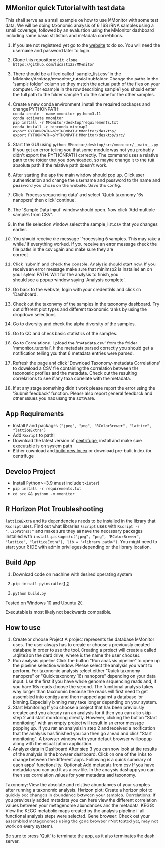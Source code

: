 ## MMonitor quick Tutorial with test data

This shall serve as a small example on how to use MMonitor with some test data. We will be doing taxonomic analysis of 6 16S rRNA samples using a small coverage, followed by an evaluation using the MMonitor dashboard including some basic statistics and metadata correlations.

1. If you are not registered yet go to the [website](https://mmonitor.org) to do so. You will need the username and password later to login.
2. Clone this repository:
   `git clone https://github.com/lucast122/MMonitor`
3. There should be a filled called 'sample_list.csv' in the MMonitor/desktop/mmonitor_tutorial subfolder. Change the paths in the 'sample folder' column so they match the actual path of the files on your    computer. For example in the row describing sample1 you should enter the full path to the folder sample 1, do the same for the other samples.   
4. Create a new conda environment, install the required packages and change PYTHONPATH:  
   `conda create --name mmonitor python=3.11`  
   `conda activate mmonitor`  
   `pip install -r MMonitor/desktop/requirements.txt`  
   `conda install -c bioconda minimap2`  
   `export PYTHONPATH=$PYTHONPATH:MMonitor/desktop/`  
   `export PYTHONPATH=$PYTHONPATH:MMonitor/desktop/src/`  
   
6. Start the GUI using `python MMonitor/desktop/src/mmonitor/__main__.py` If you get an error telling you that some module was not you probably didn't export the PYTHONPATH correctly. The command uses a relative path to the folder that you downloaded, so maybe change it to the full absolute path if the relative path doesn't work.
7. After starting the app the main window should pop up. Click user authentication and change the username and password to the name and password you chose on the website. Save the config.
8. Click 'Process sequencing data' and select 'Quick taxonomy 16s nanopore' then click 'continue'.
9. The 'Sample Data Input' window should open. Now click 'Add multiple samples from CSV'.
10. In the file selection window select the sample_list.csv that you changes earlier.
11. You should receive the message 'Processing 6 samples. This may take a while.' if everything worked. If you receive an error message check the file paths in the csv again and make sure they are   
    correct.
12. Click 'submit' and check the console. Analysis should start now. If you receive an error message make sure that minimap2 is installed an on your sytem PATH. Wait for the analysis to finish, you  
    should see a popup window saying 'Analysis complete'.
13. Go back to the website, login with your credentials and click on 'Dashboard'.
14. Check out the taxonomy of the samples in the taxonomy dashboard. Try out different plot types and different taxonomic ranks by using the dropdown selections.
15. Go to diversity and check the alpha diversity of the samples.
16. Go to QC and check basic statistics of the samples.
17. Go to Correlations. Upload the 'metadata.csv' from the folder 'mmonitor_tutorial'. If the metadata parsed correctly you should get a notification telling you that 6 metadata entries were parsed.
18. Refresh the page and click 'Download Taxonomy-metadata Correlations' to download a CSV file containing the correlation between the taxonomic profiles and the metadata. Check out the resulting   
    correlations to see if any taxa correlate with the metadata.
19. If at any stage something didn't work please report the error using the 'Submit feedback' function. Please also report general feedback and other issues you had using the software.




## App Requirements

- Install `R` and packages `("jpeg", "png", "RColorBrewer", "lattice", "latticeExtra")`
- Add `Rscript` to path!
- Download the latest version of [centrifuge](https://github.com/DaehwanKimLab/centrifuge), install and make sure executable is on system path
- Either download and [build new index](https://ccb.jhu.edu/software/centrifuge/manual.shtml) or download pre-built index for centrifuge


## Develop Project

- Install Python>=3.9 (must include `tkinter`)
- `pip install -r requirements.txt`
- `cd src && python -m mmonitor`


## R Horizon Plot Troubleshooting

`latticeExtra` and its dependencies needs to be installed in the library that `Rscript` uses.
Find out what libraries `Rscript` uses with `Rscript -e ".libPaths()"` and make sure they all have the necessary packages installed with
`install.packages(c("jpeg", "png", "RColorBrewer", "lattice", "latticeExtra"), lib = "<library path>")`.
You might need to start your R IDE with admin privileges depending on the library location. 


## Build App


1. Download code on machine with desired operating system 
2. `pip install pyinstaller`[1](https://pyinstaller.readthedocs.io/en/stable/spec-files.html) [2](https://pyinstaller.readthedocs.io/en/stable/usage.html#supporting-multiple-operating-systems)

3. `python build.py`

Tested on Windows 10 and Ubuntu 20.

Executable is most likely not backwards compatible.

## How to use

1. Create or choose Project
  A project represents the database MMonitor uses. The user always has to create or choose a previously created database in order to use the tool. Creating a project         will create a called <name>.sqlite3 on the dard drive, where <name> is the name the user chooses.
2. Run analysis pipeline
  Click the button "Run analysis pipeline" to open up the pipeline selection window. Please select the analysis you want to perform. For taxonomic analysis select either     "Quick taxonomy nanopore" or "Quick taxonomy 16s nanopore" depending on your data input. Use the first if you have whole genome sequencing reads and, if you have 16s       reads choose the second. The functional analysis takes way longer than taxonomic because the reads will first need to get assembled into contigs and then mapped against    a database for binning. Especially binning may take longer depending on your system.
4. Start Monitoring
   If you choose a project that has been previously created and you already ran an analysis for it then you can also skip step 2 and start monitoring directly. However,       clicking the button "Start monitoring" with an empty project will result in an error message popping up. If you ran an analysis in step 2 and received a notification       that the analysis has finished you can then go ahead and click "Start monitoring". A browser window with your default browser will popup along with the visualization       application.
5. Analyze data in Dashboard
   After step 3 you can now look at the results of the analysis in the browser dashboard. Click on one of the links to change between the different apps. Following is a       quick summary of each apps' functionality.
Optional: Add metadata from csv
   If you have metadata you can add it as a csv file. In the analysis dashapp you can then see correlation values for your metadata and taxonomy.

Taxonomy: View the absolute and relative abundances of your samples after running a taxonomic analysis.
Horizon plot: Create a horizon plot to quickly see changes in abundance between your samples.
Correlations: If you previously added metadata you can here view the different correlation values between your metagenome abundances and the metadata.
KEGG: View the KEGG metabolic maps created by the analysis pipeline if all functional analysis steps were selected.
Gene browser: Check out your assembled metagenomes using the gene browser nNot tested yet, may not work on every system).

Be sure to press 'Quit' to terminate the app, as it also terminates the dash server.

